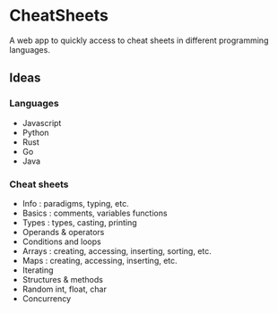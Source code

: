 # CheatSheets

A web app to quickly access to cheat sheets in different programming languages.

## Ideas

### Languages

- Javascript
- Python
- Rust
- Go
- Java

### Cheat sheets

- Info : paradigms, typing, etc.
- Basics : comments, variables functions
- Types : types, casting, printing
- Operands & operators
- Conditions and loops
- Arrays : creating, accessing, inserting, sorting, etc.
- Maps : creating, accessing, inserting, etc.
- Iterating
- Structures & methods
- Random int, float, char
- Concurrency